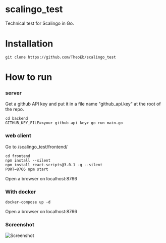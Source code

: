 # scalingo_test
Technical test for Scalingo in Go.

# Installation
```git clone https://github.com/TheoEb/scalingo_test```


# How to run
### server
Get a github API key and put it in a file name "github_api.key" at the root of the repo.

```
cd backend
GITHUB_KEY_FILE=<your github api key> go run main.go
```

### web client
Go to /scalingo_test/frontend/

```
cd frontend
npm install --silent
npm install react-scripts@3.0.1 -g --silent
PORT=8766 npm start
```

Open a browser on localhost:8766

### With docker

```docker-compose up -d```

Open a browser on localhost:8766

### Screenshot
![Screenshot](assets/screenshot.png)